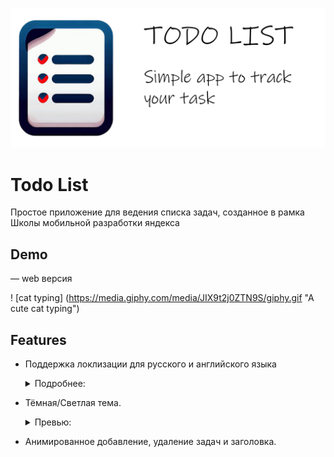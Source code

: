 <a href="https://ysstodo.pages.dev">
  <p align="center">
    <picture>
      <img alt="Todo List" src="https://github.com/rn7cvj/todo_list/blob/main/assets/github/banner.png?raw=true">
    </picture>
  </p>
</a>

# Todo List

Простое приложение для ведения списка задач, созданное в рамка Школы мобильной разработки яндекса


## Demo

 — web версия

 ! [cat typing] (https://media.giphy.com/media/JIX9t2j0ZTN9S/giphy.gif "A cute cat typing")
## Features



* Поддержка локлизации для русского и английского языка
   
   <details> 

   <summary>Подробнее:</summary>

   </details>


* Тёмная/Светлая тема.
   <details>
     <summary>Превью:</summary>
      Dark                       |  Light
     :-------------------------:|:-------------------------:
     ![](https://github.com/rn7cvj/todo_list/blob/main/assets/github/task_list_dark.jpg)  |  ![](https://github.com/rn7cvj/todo_list/blob/main/assets/github/task_list_ligth.jpg)
    
    </details>


* Анимированное добавление, удаление задач и заголовка.